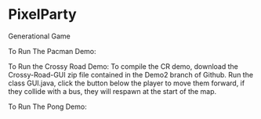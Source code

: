 # PixelParty
Generational Game


To Run The Pacman Demo:


To Run the Crossy Road Demo:
To compile the CR demo, download the Crossy-Road-GUI zip file contained in the Demo2 branch of Github. 
Run the class GUI.java, click the button below the player to move them forward, if they collide with a bus,
they will respawn at the start of the map.


To Run The Pong Demo:
